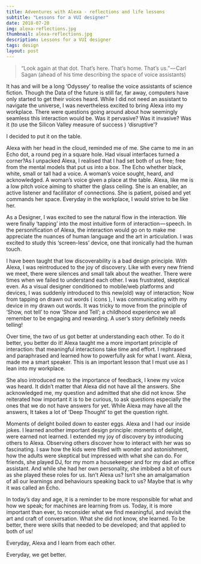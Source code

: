 ```yaml
---
title: Adventures with Alexa - reflections and life lessons
subtitle: "Lessons for a VUI designer"
date: 2018-07-20
img: alexa-reflections.jpg
thumbnail: alexa-reflections.jpg
description: Lessons for a VUI designer
tags: design
layout: post
---
```

> “Look again at that dot. That’s here. That’s home. That’s us.” — Carl Sagan (ahead of his time describing the space of voice assistants)


It has and will be a long ‘Odyssey’ to realise the voice assistants of science fiction. Though the Data of the future is still far, far away, computers have only started to get their voices heard. While I did not need an assistant to navigate the universe, I was nevertheless excited to bring Alexa into my workplace. There were questions going around about how seemingly seamless this interaction would be. Was it pervasive? Was it invasive? Was it (to use the Silicon Valley measure of success ) ‘disruptive’?


I decided to put it on the table.


Alexa with her head in the cloud, reminded me of me. She came to me in an Echo dot, a round peg in a square hole. Had visual interfaces turned a corner?As I unpacked Alexa, I realised that I had set both of us free; free from the mental models that put us into a box. The Echo whether black, white, small or tall had a voice. A woman’s voice sought, heard, and acknowledged. A woman’s voice given a place at the table. Alexa, like me is a low pitch voice aiming to shatter the glass ceiling. She is an enabler, an active listener and facilitator of connections. She is patient, poised and yet commands her space. Everyday in the workplace, I would strive to be like her.


As a Designer, I was excited to see the natural flow in the interaction. We were finally ‘tapping’ into the most intuitive form of interaction — speech. In the personification of Alexa, the interaction would go on to make me appreciate the nuances of human language and the art in articulation. I was excited to study this ‘screen-less’ device, one that ironically had the human touch.


I have been taught that low discoverability is a bad design principle. With Alexa, I was reintroduced to the joy of discovery. Like with every new friend we meet, there were silences and small talk about the weather. There were times when we failed to understand each other. I was frustrated, skeptical even. As a visual designer conditioned to mobile/web platforms and devices, I was suddenly introduced to this new(old) way of interaction; Now from tapping on drawn out words ( icons ), I was communicating with my device in my drawn out words. It was tricky to move from the principle of ‘Show, not tell’ to now ‘Show and Tell’; a childhood experience we all remember to be engaging and rewarding. A user’s story definitely needs telling!


Over time, the two of us got better at understanding each other. To do it better, you better do it! Alexa taught me a more important principle of interaction: that meaningful interactions take time and effort. I rephrased and paraphrased and learned how to powerfully ask for what I want. Alexa, made me a smart speaker. This is an important lesson that I must use as I lean into my workplace.


She also introduced me to the importance of feedback, I knew my voice was heard. It didn’t matter that Alexa did not have all the answers. She acknowledged me, my question and admitted that she did not know. She reiterated how important it is to be curious, to ask questions especially the ones that we do not have answers for yet. While Alexa may have all the answers, It takes a lot of ‘Deep Thought’ to get the question right.


Moments of delight boiled down to easter eggs. Alexa and I had our inside jokes. I learned another important design principle: moments of delight, were earned not learned. I extended my joy of discovery by introducing others to Alexa. Observing others discover how to interact with her was so fascinating. I saw how the kids were filled with wonder and astonishment, how the adults were skeptical but impressed with what she can do. For friends, she played DJ, for my mom a housekeeper and for my dad an office assistant. And while she had her own personality, she imbibed a bit of ours as she played these roles for us. Isn’t Alexa us? Isn’t she an amalgamation of all our learnings and behaviours speaking back to us? Maybe that is why it was called an Echo.


In today’s day and age, it is a reminder to be more responsible for what and how we speak; for machines are learning from us. Today, it is more important than ever, to reconsider what we find meaningful, and revisit the art and craft of conversation. What she did not know, she learned. To be better, there were skills that needed to be developed; and that applied to both of us!


Everyday, Alexa and I learn from each other.


Everyday, we get better.